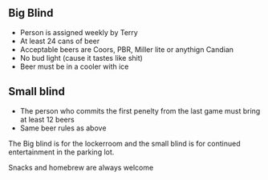 ## Big Blind
- Person is assigned weekly by Terry
- At least 24 cans of beer
- Acceptable beers are Coors, PBR, Miller lite or anythign Candian
- No bud light (cause it tastes like shit)
- Beer must be in a cooler with ice

## Small blind
- The person who commits the first penelty from the last game must bring at least 12 beers
- Same beer rules as above

The Big blind is for the lockerroom and the small blind is for continued entertainment in the parking lot.

Snacks and homebrew are always welcome

